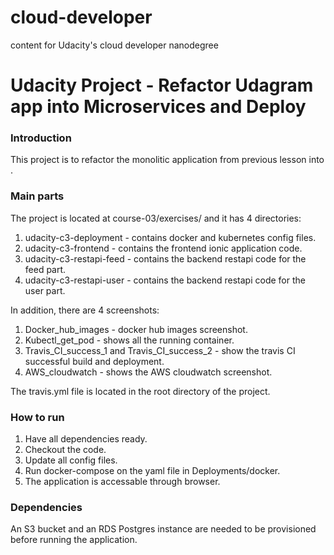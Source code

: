 # cloud-developer
content for Udacity's cloud developer nanodegree

# Udacity Project - Refactor Udagram app into Microservices and Deploy

### Introduction
This project is to refactor the monolitic application from previous lesson into .

### Main parts
The project is located at course-03/exercises/ and it has 4 directories:
1. udacity-c3-deployment - contains docker and kubernetes config files.
2. udacity-c3-frontend - contains the frontend ionic application code.
3. udacity-c3-restapi-feed - contains the backend restapi code for the feed part.
4. udacity-c3-restapi-user - contains the backend restapi code for the user part.

In addition, there are 4 screenshots:
1. Docker_hub_images - docker hub images screenshot.
2. Kubectl_get_pod - shows all the running container.
3. Travis_CI_success_1 and Travis_CI_success_2 - show the travis CI successful build and deployment.
4. AWS_cloudwatch - shows the AWS cloudwatch screenshot.

The travis.yml file is located in the root directory of the project.

### How to run
1. Have all dependencies ready.
2. Checkout the code.
3. Update all config files.
4. Run docker-compose on the yaml file in Deployments/docker.
5. The application is accessable through browser.

### Dependencies
An S3 bucket and an RDS Postgres instance are needed to be provisioned before running the application.

